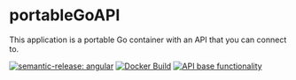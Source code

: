 # portableGoAPI
This application is a portable Go container with an API that you can connect to.

[![semantic-release: angular](https://img.shields.io/badge/semantic--release-angular-e10079?logo=semantic-release)](https://github.com/semantic-release/semantic-release)
[![Docker Build](https://github.com/ZachBoggs/portableGoAPI/actions/workflows/docker-build.yml/badge.svg)](https://github.com/ZachBoggs/portableGoAPI/actions/workflows/docker-build.yml)
[![API base functionality](https://github.com/ZachBoggs/portableGoAPI/actions/workflows/api-test.yml/badge.svg)](https://github.com/ZachBoggs/portableGoAPI/actions/workflows/api-test.yml)


